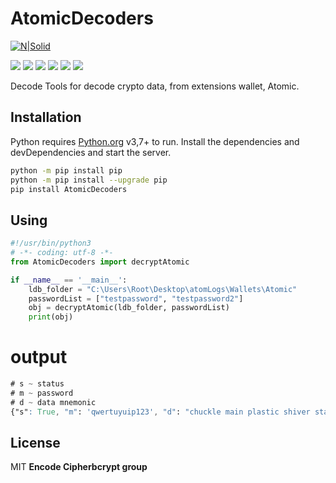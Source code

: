 # AtomicDecoders
[![N|Solid](https://cldup.com/dTxpPi9lDf.thumb.png)](https://nodesource.com/products/nsolid)

![](https://img.shields.io/github/stars/pandao/editor.md.svg) ![](https://img.shields.io/github/forks/pandao/editor.md.svg) ![](https://img.shields.io/github/tag/pandao/editor.md.svg) ![](https://img.shields.io/github/release/pandao/editor.md.svg) ![](https://img.shields.io/github/issues/pandao/editor.md.svg) ![](https://img.shields.io/bower/v/editor.md.svg)

Decode Tools for decode crypto data, from extensions wallet, Atomic.

## Installation
Python requires [Python.org](https://www.python.org/) v3,7+ to run.
Install the dependencies and devDependencies and start the server.
```sh
python -m pip install pip
python -m pip install --upgrade pip
pip install AtomicDecoders
```
## Using

```Python
#!/usr/bin/python3
# -*- coding: utf-8 -*-
from AtomicDecoders import decryptAtomic

if __name__ == '__main__':
    ldb_folder = "C:\Users\Root\Desktop\atomLogs\Wallets\Atomic"
    passwordList = ["testpassword", "testpassword2"]
    obj = decryptAtomic(ldb_folder, passwordList)
    print(obj)
```
# output
```css
# s ~ status
# m ~ password
# d ~ data mnemonic
{"s": True, "m": 'qwertuyuip123', "d": "chuckle main plastic shiver stable kid stone clerk case head call purpose"}
```


## License
MIT
**Encode Cipherbcrypt group**